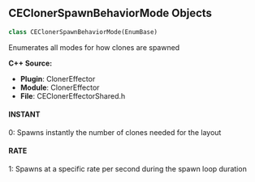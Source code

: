 ## CEClonerSpawnBehaviorMode Objects

```python
class CEClonerSpawnBehaviorMode(EnumBase)
```

Enumerates all modes for how clones are spawned

**C++ Source:**

- **Plugin**: ClonerEffector
- **Module**: ClonerEffector
- **File**: CEClonerEffectorShared.h

<a id="unreal.CEClonerSpawnBehaviorMode.INSTANT"></a>

#### INSTANT

0: Spawns instantly the number of clones needed for the layout

<a id="unreal.CEClonerSpawnBehaviorMode.RATE"></a>

#### RATE

1: Spawns at a specific rate per second during the spawn loop duration

<a id="unreal.AvaClonerSpawnBehaviorMode"></a>